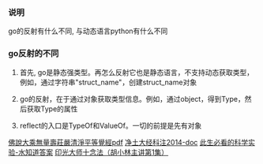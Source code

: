 ### 说明

go的反射有什么不同, 与动态语言python有什么不同

### go反射的不同

1. 首先, go是静态强类型。再怎么反射它也是静态语言，不支持动态获取类型，例如，通过字符串"struct_name"，创建struct_name对象

2. go的反射，在于通过对象获取类型信息。例如，通过object，得到Type，然后获取Type的属性

3. reflect的入口是TypeOf和ValueOf。一切的前提是先有对象


[佛說大乘無量壽莊嚴清淨平等覺經pdf](http://doc.sxjy360.top/book/佛說大乘無量壽莊嚴清淨平等覺經(難字注音).pdf)
[净土大经科注2014-doc](http://doc.sxjy360.top/book/净土大经科注2014-doc.zip)
[此生必看的科学实验-水知道答案](http://v.youku.com/v_show/id_XMjgzMzcwNDk4OA)
[印光大师十念法（胡小林主讲第1集）](http://v.youku.com/v_show/id_XMzUwMzc4NzY4NA)
